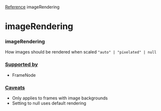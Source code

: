 [Reference](https://www.framer.com/developers/reference)
imageRendering
# imageRendering
### imageRendering
How images should be rendered when scaled
`"auto" | "pixelated" | null`
### [Supported by](https://www.framer.com/developers/reference/plugins-traits-image-rendering#supported-by)
  * FrameNode


### [Caveats](https://www.framer.com/developers/reference/plugins-traits-image-rendering#caveats)
  * Only applies to frames with image backgrounds
  * Setting to null uses default rendering


